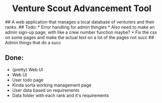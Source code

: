 <h1 align="center">
   Venture Scout Advancement Tool
</h1>
## A web application that manages a local database of venturers and their ranks.
## Todo:
* Error handling for admin thingies
* Also need to make an admin sign-up page, with like a crew number function maybe?
* Fix the css on some pages and make the actual text on a lot of the pages not succ
## Admin things that do a succ


## Done:
* (pretty) Web UI
* Web UI
* User todo page
* Kinda sorta working management page
* User data based on requirements
* Data folder with each rank and it's requirements

